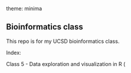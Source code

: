 
theme: minima
## Bioinformatics class

This repo is for my UCSD bioinformatics class.

Index: 

Class 5 - Data exploration and visualization in R (


